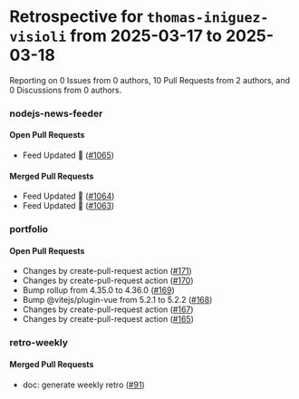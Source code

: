 # Retrospective for `thomas-iniguez-visioli` from 2025-03-17 to 2025-03-18

Reporting on 0 Issues from 0 authors, 10 Pull Requests from 2 authors, and 0 Discussions from 0 authors.


### nodejs-news-feeder

#### Open Pull Requests

- Feed Updated 🍿 ([#1065](https://github.com/thomas-iniguez-visioli/nodejs-news-feeder/pull/1065))

#### Merged Pull Requests

- Feed Updated 🍿 ([#1064](https://github.com/thomas-iniguez-visioli/nodejs-news-feeder/pull/1064))
- Feed Updated 🍿 ([#1063](https://github.com/thomas-iniguez-visioli/nodejs-news-feeder/pull/1063))

### portfolio

#### Open Pull Requests

- Changes by create-pull-request action ([#171](https://github.com/thomas-iniguez-visioli/portfolio/pull/171))
- Changes by create-pull-request action ([#170](https://github.com/thomas-iniguez-visioli/portfolio/pull/170))
- Bump rollup from 4.35.0 to 4.36.0 ([#169](https://github.com/thomas-iniguez-visioli/portfolio/pull/169))
- Bump @vitejs/plugin-vue from 5.2.1 to 5.2.2 ([#168](https://github.com/thomas-iniguez-visioli/portfolio/pull/168))
- Changes by create-pull-request action ([#167](https://github.com/thomas-iniguez-visioli/portfolio/pull/167))
- Changes by create-pull-request action ([#165](https://github.com/thomas-iniguez-visioli/portfolio/pull/165))

### retro-weekly

#### Merged Pull Requests

- doc: generate weekly retro ([#91](https://github.com/thomas-iniguez-visioli/retro-weekly/pull/91))